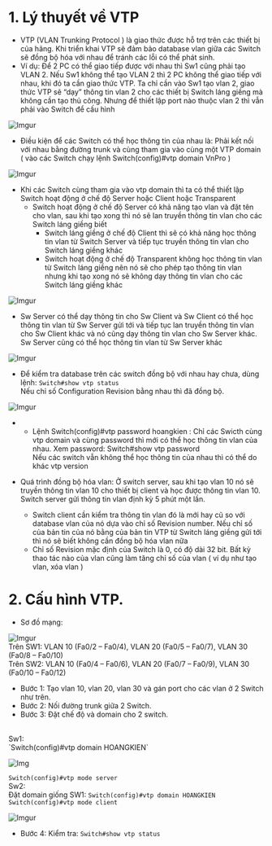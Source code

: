 # 1. Lý thuyết về VTP
* VTP (VLAN Trunking Protocol ) là giao thức được hỗ trợ trên các thiết bị của hãng. Khi triển khai VTP sẽ đảm bảo database vlan giữa các Switch sẽ đồng bộ hóa với nhau để tránh các lỗi có thể phát sinh.
*	Ví dụ: Để 2 PC có thể giao tiếp được với nhau thì Sw1 cũng phải tạo VLAN 2. Nếu Sw1 không thể tạo VLAN 2 thì 2 PC không thể giao tiếp với nhau, khi đó ta cần giao thức VTP. Ta chỉ cần vào Sw1 tạo vlan 2, giao thức VTP sẽ “dạy” thông tin vlan 2 cho các thiết bị Switch láng giềng mà không cần tạo thủ công. Nhưng để thiết lập port nào thuộc vlan 2 thì vẫn phải vào Switch để cấu hình 

![Imgur](https://i.imgur.com/iIap1Tl.png)

* Điều kiện để các Switch có thể học thông tin của nhau là: Phải kết nối với nhau bằng đường trunk và cùng tham gia vào cùng một VTP domain ( vào các Switch chạy lệnh Switch(config)#vtp domain VnPro )

![Imgur](https://i.imgur.com/unOfBP2.png)

* Khi các Switch cùng tham gia vào vtp domain thì ta có thể thiết lập Switch hoạt động ở chế độ Server hoặc Client hoặc Transparent 
  * Switch hoạt động ở chế độ Server có khả năng tạo vlan và đặt tên cho vlan, sau khi tạo xong thì nó sẽ lan truyền thông tin vlan cho các Switch láng giềng biết 	
	* Switch láng giềng ở chế độ Client thì sẽ có khả năng học thông tin vlan từ Switch Server và tiếp tục truyền thông tin vlan cho Switch láng giềng khác 
	* Switch hoạt động ở chế độ Transparent không học thông tin vlan từ Switch láng giềng nên nó sẽ cho phép tạo thông tin vlan nhưng khi tạo xong nó sẽ không dạy thông tin vlan cho các Switch láng giềng khác

![Imgur](https://i.imgur.com/uJWYHYT.png)

* Sw Server có thể dạy thông tin cho Sw Client và Sw Client có thể học thông tin vlan từ Sw Server gửi tới và tiếp tục lan truyền thông tin vlan cho Sw Client khác và nó cũng dạy thông tin vlan cho Sw Server khác. <br/>
	  Sw Server cũng có thể học thông tin vlan từ Sw Server khác 

![Imgur](https://i.imgur.com/YsIDUz8.png)

* Để kiểm tra database trên các switch đồng bộ với nhau hay chưa, dùng lệnh:  `Switch#show vtp status`  <br/>
		Nếu chỉ số Configuration Revision bằng nhau thì đã đồng bộ.
    
 ![Imgur](https://i.imgur.com/ss60XXN.png)
 
 * - Lệnh  Switch(config)#vtp password hoangkien : Chỉ các Swicth cùng vtp domain và cùng password thì mới có thể học thông tin vlan của nhau. 
	 Xem password: Switch#show vtp password  
	Nếu các switch vẫn không thể học thông tin của nhau thì có thể do khác vtp version 


* Quá trình đồng bộ hóa vlan:  Ở switch server, sau khi tạo vlan 10 nó sẽ truyền thông tin vlan 10 cho thiết bị client và học được thông tin vlan 10. Switch server gửi thông tin vlan định kỳ 5 phút một lần.
  * Switch client cần kiểm tra thông tin vlan đó là mới hay cũ so với database vlan của nó dựa vào chỉ số Revision number. Nếu chỉ số của bản tin của nó bằng của bản tin VTP từ Switch láng giềng gửi tới thì nó sẽ biết không cần đồng bộ hóa vlan nữa
  * Chỉ số Revision mặc định của Switch là 0, có độ dài 32 bit. Bất kỳ thao tác nào của vlan cũng làm tăng chỉ số của vlan ( ví dụ như tạo vlan, xóa vlan )

# 2. Cấu hình VTP.
- Sơ đồ mạng: 

![Imgur](https://i.imgur.com/a3DPkJI.png)
<br/>
Trên SW1: VLAN 10 (Fa0/2 – Fa0/4), VLAN 20 (Fa0/5 – Fa0/7), VLAN 30 (Fa0/8 – Fa0/10)  <br/>
Trên SW2: VLAN 10 (Fa0/4 – Fa0/6), VLAN 20 (Fa0/7 – Fa0/9), VLAN 30 (Fa0/10 – Fa0/12)

- Bước 1: Tạo vlan 10, vlan 20, vlan 30 và gán port cho các vlan ở 2 Switch như trên.
- Bước 2: Nối đường trunk giữa 2 Switch.
- Bước 3: Đặt chế độ và domain cho 2 switch.
<br/>
Sw1: <br/> `Switch(config)#vtp domain HOANGKIEN`

![Img](https://i.imgur.com/VNcZPLk.png)

`Switch(config)#vtp mode server`
<br/> 
Sw2: <br/>
Đặt domain giống SW1: `Switch(config)#vtp domain HOANGKIEN`  <br/>
`Switch(config)#vtp mode client `

![Imgur](https://i.imgur.com/pPCinci.png)

- Bước 4: Kiểm tra:  `Switch#show vtp status` 




















